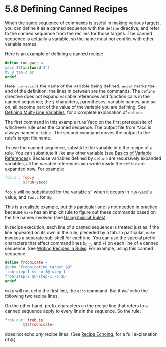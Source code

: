# 5.8 Defining Canned Recipes

When the same sequence of commands is useful in making various targets, you can define it as a canned sequence with the `define` directive, and refer to the canned sequence from the recipes for those targets.
The canned sequence is actually a variable, so the name must not conflict with other variable names.

Here is an example of defining a canned recipe:

```makefile
define run-yacc =
yacc $(firstword $^)
mv y.tab.c $@
endef
```

Here `run-yacc` is the name of the variable being defined; `endef` marks the end of the definition;
the lines in between are the commands.
The `define` directive does not expand variable references and function calls in the canned sequence;
the `$` characters, parentheses, variable names, and so on, all become part of the value of the variable you are defining.
See [Defining Multi-Line Variables](../using-variables/multi-line), for a complete explanation of `define`.

The first command in this example runs Yacc on the first prerequisite of whichever rule uses the canned sequence.
The output file from Yacc is always named `y.tab.c`.
The second command moves the output to the rule's target file name.

To use the canned sequence, substitute the variable into the recipe of a rule.
You can substitute it like any other variable (see [Basics of Variable References](../using-variables/reference)).
Because variables defined by `define` are recursively expanded variables, all the variable references you wrote inside the `define` are expanded now. For example:

```makefile
foo.c : foo.y
        $(run-yacc)
```

`foo.y` will be substituted for the variable `$^` when it occurs in `run-yacc`'s value, and `foo.c` for `$@`.

This is a realistic example, but this particular one is not needed in practice because `make` has an implicit rule to figure out these commands based on the file names involved (see [Using Implicit Rules](../implicit-rules)).

In recipe execution, each line of a canned sequence is treated just as if the line appeared on its own in the rule, preceded by a tab.
In particular, `make` invokes a separate sub-shell for each line.
You can use the special prefix characters that affect command lines (`@`, `-`, and `+`) on each line of a canned sequence.
See [Writing Recipes in Rules](../recipes).
For example, using this canned sequence:

```makefile
define frobnicate =
@echo "frobnicating target $@"
frob-step-1 $< -o $@-step-1
frob-step-2 $@-step-1 -o $@
endef
```

`make` will not echo the first line, the `echo` command.
But it _will_ echo the following two recipe lines.

On the other hand, prefix characters on the recipe line that refers to a canned sequence apply to every line in the sequence.
So the rule:

```makefile
frob.out: frob.in
        @$(frobnicate)
```

does not echo _any_ recipe lines.
(See [Recipe Echoing](./echoing), for a full explanation of `@`.)
